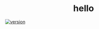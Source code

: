 <h1 align="center">hello</h1>

[![version](https://img.shields.io/badge/version-1.0.1-brightgreen)](https://github.com/takuyahara/test-monorepo-workflows/releases/tag/hello%401.0.1)
